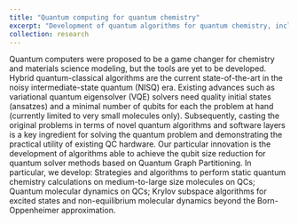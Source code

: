 ```yaml
---
title: "Quantum computing for quantum chemistry"
excerpt: "Development of quantum algorithms for quantum chemistry, including ground state, excited state, and nonadiabatic (both mixed quantum-classical and quantum) dynamics<br/><img src='/images/500x300.png'>"
collection: research
---
```


Quantum computers were proposed to be a game changer for chemistry and materials science modeling, but the tools are yet to be developed. Hybrid quantum-classical algorithms are the current state-of-the-art in the noisy intermediate-state quantum (NISQ) era. Existing advances such as variational quantum eigensolver (VQE) solvers need quality initial states (ansatzes) and a minimal number of qubits for each the problem at hand (currently limited to very small molecules only). Subsequently, casting the original problems in terms of novel quantum algorithms and software layers is a key ingredient for solving the quantum problem and demonstrating the practical utility of existing QC hardware. Our particular innovation is the development of algorithms able to achieve the qubit size reduction for quantum solver methods based on Quantum Graph Partitioning. In particular, we develop:
    Strategies and algorithms to perform static quantum chemistry calculations on medium-to-large size molecules on QCs;
    Quantum molecular dynamics on QCs;
    Krylov subspace algorithms for excited states and non-equilibrium molecular dynamics beyond the Born-Oppenheimer approximation.

